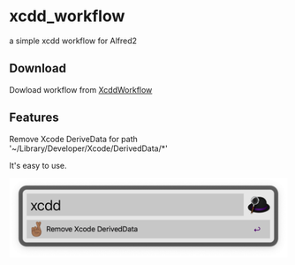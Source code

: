 # xcdd_workflow
a simple xcdd workflow for Alfred2

## Download

Dowload workflow from [XcddWorkflow](https://github.com/ChopinChao/xcdd_workflow/releases)

## Features

Remove Xcode DeriveData for path '~/Library/Developer/Xcode/DerivedData/*'

It's easy to use.

![](demo.png)

